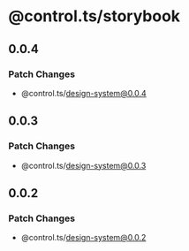 # @control.ts/storybook

## 0.0.4

### Patch Changes

- @control.ts/design-system@0.0.4

## 0.0.3

### Patch Changes

- @control.ts/design-system@0.0.3

## 0.0.2

### Patch Changes

- @control.ts/design-system@0.0.2

